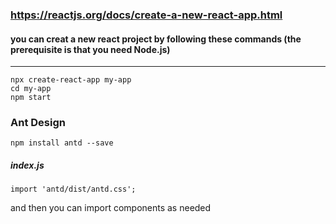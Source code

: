 ### https://reactjs.org/docs/create-a-new-react-app.html

#### you can creat a new react project by following these commands (the prerequisite is that you need Node.js)

---

```
npx create-react-app my-app
cd my-app
npm start
```

### Ant Design


```
npm install antd --save
```

##### index.js

```
import 'antd/dist/antd.css';
```

and then you can import components as needed
